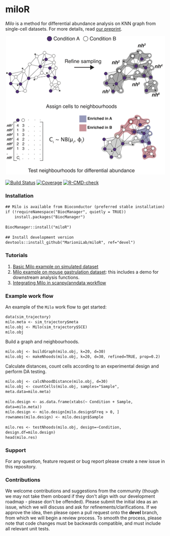 # miloR
_Milo_ is a method for differential abundance analysis on KNN graph from single-cell datasets. For more details, read [our preprint](https://www.biorxiv.org/content/10.1101/2020.11.23.393769v1). 

<p align="center">
  <img src="docs/milo_schematic.png" width="500">
</p>

[![Build Status](https://travis-ci.com/MarioniLab/miloR.svg?branch=master)](https://travis-ci.com/MarioniLab/miloR)
[![Coverage](https://codecov.io/gh/MarioniLab/miloR/branch/master/graph/badge.svg)](https://codecov.io/gh/MarioniLab/miloR)
[![R-CMD-check](https://github.com/MarioniLab/miloR/actions/workflows/RCMD_check.yml/badge.svg)](https://github.com/MarioniLab/miloR/actions/workflows/RCMD_check.yml)

### Installation

```
## Milo is available from Bioconductor (preferred stable installation)
if (!requireNamespace("BiocManager", quietly = TRUE))
    install.packages("BiocManager")

BiocManager::install("miloR")

## Install development version
devtools::install_github("MarioniLab/miloR", ref="devel") 
```

### Tutorials

1. [Basic Milo example on simulated dataset](https://rawcdn.githack.com/MarioniLab/miloR/3646391023f600bae00efd9d940b888503d7a536/docs/articles/milo_demo.html)
2. [Milo example on mouse gastrulation dataset](https://rawcdn.githack.com/MarioniLab/miloR/7c7f906b94a73e62e36e095ddb3e3567b414144e/vignettes/milo_gastrulation.html#5_Finding_markers_of_DA_populations): this includes a demo for downstream analysis functions.
3. [Integrating Milo in scanpy/anndata workflow](https://github.com/MarioniLab/milo_analysis_2020/blob/main/notebooks/milo_in_python.ipynb)

### Example work flow
An example of the `Milo` work flow to get started:

```{r}
data(sim_trajectory)
milo.meta <- sim_trajectory$meta
milo.obj <- Milo(sim_trajectory$SCE)
milo.obj
```

Build a graph and neighbourhoods.

```{r}
milo.obj <- buildGraph(milo.obj, k=20, d=30)
milo.obj <- makeNhoods(milo.obj, k=20, d=30, refined=TRUE, prop=0.2)
```

Calculate distances, count cells according to an experimental design and perform DA testing.

```{r}
milo.obj <- calcNhoodDistance(milo.obj, d=30)
milo.obj <- countCells(milo.obj, samples="Sample", meta.data=milo.meta)

milo.design <- as.data.frame(xtabs(~ Condition + Sample, data=milo.meta))
milo.design <- milo.design[milo.design$Freq > 0, ]
rownames(milo.design) <- milo.design$Sample

milo.res <- testNhoods(milo.obj, design=~Condition, design.df=milo.design)
head(milo.res)
```

### Support

For any question, feature request or bug report please create a new issue in this repository.

### Contributions

We welcome contributions and suggestions from the community (though we may not take them onboard if they don't align with our development roadmap - please 
don't be offended). Please submit the initial idea as an issue, which we will discuss and ask for refinements/clarifications. If we approve the idea, then 
please open a pull request onto the __devel__ branch, from which we will begin a review process. To smooth the process, please note that code changes must be 
backwards compatible, and must include all relevant unit tests.
